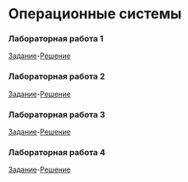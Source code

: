 # Операционные системы

### Лабораторная работа 1
[Задание](https://docs.google.com/document/d/16tm81Myzdr27izaz868YtuAKi9R75oVHFoZpp4J3LzI/edit)-[Решение](https://github.com/dd-gif/OS/tree/master/Lab1)

### Лабораторная работа 2
[Задание](https://docs.google.com/document/d/1iC4himbXG5p6_ckjkEiqrIgJ80DtXAfcGBAbuQC1uMg/edit)-[Решение](https://github.com/dd-gif/OS/tree/master/Lab2)

### Лабораторная работа 3
[Задание](https://docs.google.com/document/d/1i-49PRCxjvTKnLZ9bYR9d2GcReiaoahg3o4RVlB2WhA/edit)-[Решение](https://github.com/dd-gif/OS/tree/master/Lab3)

### Лабораторная работа 4
[Задание](https://docs.google.com/document/d/1UyENltssL-zc85I6NCpSeQtFDsEj0UjPtUpk0phENHY/edit)-[Решение](https://github.com/dd-gif/OS/tree/master/Lab4)
